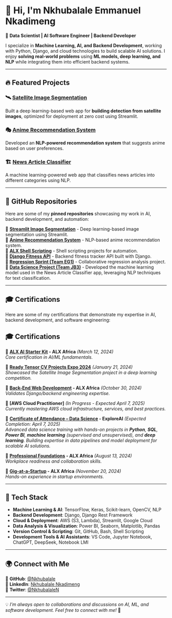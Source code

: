 # 👋 Hi, I'm Nkhubalale Emmanuel Nkadimeng  

🚀 **Data Scientist | AI Software Engineer | Backend Developer**  

I specialize in **Machine Learning, AI, and Backend Development**, working with Python, Django, and cloud technologies to build scalable AI solutions. I enjoy **solving real-world problems** using **ML models, deep learning, and NLP** while integrating them into efficient backend systems.  

---

## 🔥 Featured Projects  

### 🛰️ **[Satellite Image Segmentation](https://nkhubalale-streamlit-image-segmentation-base-app-4x6icf.streamlit.app/)**
Built a deep learning-based web app for **building detection from satellite images**, optimized for deployment at zero cost using Streamlit.  

### 🎭 **[Anime Recommendation System](https://nkhubalale-streamlit-image-segmentation-base-app-4x6icf.streamlit.app/)**
Developed an **NLP-powered recommendation system** that suggests anime based on user preferences.  

### 🏗️ **[News Article Classifier](https://nkhubalale-streamlit-base-app-oroz4n.streamlit.app/)**
A machine learning-powered web app that classifies news articles into different categories using NLP.  

---

## 📌 GitHub Repositories  

Here are some of my **pinned repositories** showcasing my work in AI, backend development, and automation:  

🔹 **[Streamlit Image Segmentation](https://github.com/NKHUBALALE/streamlit_image_segmentation)** - Deep learning-based image segmentation using Streamlit.  
🔹 **[Anime Recommendation System](https://github.com/NKHUBALALE/Recommendation_system)** - NLP-based anime recommendation system.  
🔹 **[ALX Shell Scripting](https://github.com/NKHUBALALE/alx_be_shell)** - Shell scripting projects for automation.  
🔹 **[Django Fitness API](https://github.com/NKHUBALALE/fitness_tracker_api)** - Backend fitness tracker API built with Django.  
🔹 **[Regression Sprint (Team EG1)](https://github.com/justin9503/RegressionSprint_2401FTDSTeam_EG1)** - Collaborative regression analysis project.  
🔹 **[Data Science Project (Team JB3)](https://github.com/SIPHOSETHU2303/Team--JB3)** -  Developed the machine learning model used in the News Article Classifier app, leveraging NLP techniques for text classification.

---

## 🎓 Certifications  

Here are some of my certifications that demonstrate my expertise in AI, backend development, and software engineering:  

## 🎓 Certifications  

🔹 **[ALX AI Starter Kit](https://savanna.alxafrica.com/rails/active_storage/blobs/redirect/eyJfcmFpbHMiOnsibWVzc2FnZSI6IkJBaHBBMEhhSXc9PSIsImV4cCI6bnVsbCwicHVyIjoiYmxvYl9pZCJ9fQ==--3e40db90c7681428ea2be4edad2c4e75a7833b45/113-alx-ai-starter-kit-certificate-nkhubalale-emmanuel-nkadimeng.png) - ALX Africa** *(March 12, 2024)*  
*Core certification in AI/ML fundamentals.*  

🔹 **[Ready Tensor CV Projects Expo 2024](https://drive.google.com/file/d/1eqLcvJstRs7-yuxUhtnzrFvI_m8Jy4d_/view)** *(January 21, 2024)*  
*Showcased the Satellite Image Segmentation project in a deep learning competition.* 

🔹 **[Back-End Web Development](https://savanna.alxafrica.com/rails/active_storage/blobs/redirect/eyJfcmFpbHMiOnsibWVzc2FnZSI6IkJBaHBBNlBqSUE9PSIsImV4cCI6bnVsbCwicHVyIjoiYmxvYl9pZCJ9fQ==--01ffbdc6a7ff663678179af4aed3cb69098cf0f1/70-back-end-web-development-certificate-nkhubalale-emmanuel-nkadimeng.png) - ALX Africa** *(October 30, 2024)*  
*Validates Django/backend engineering expertise.*  

🔹 **[AWS Cloud Practitioner]** *(In Progress - Expected April 7, 2025)*  
*Currently mastering AWS cloud infrastructure, services, and best practices.*  

 🔹 **[Certificate of Attendance – Data Science](https://drive.google.com/file/d/1CcNEiK0H_1ckruw71MrqZ6pKentXPlOD/view?usp=sharing) - ExploreAI** *(Expected Completion: April 7, 2025)*  
*Advanced data science training with hands-on projects in **Python**, **SQL**, **Power BI**, **machine learning** (supervised and unsupervised), and **deep learning**. Building expertise in data pipelines and model deployment for scalable AI solutions.* 

🔹 **[Professional Foundations](https://alx-intranet-active-storage-production.s3.amazonaws.com/i63yrg83jwn4unsop4qhocgvoxgk?response-content-disposition=inline%3B%20filename%3D%2252-professional-foundations-certificate-nkhubalale-emmanuel-nkadimeng.png%22%3B%20filename%2A%3DUTF-8%27%2752-professional-foundations-certificate-nkhubalale-emmanuel-nkadimeng.png&response-content-type=image%2Fpng&X-Amz-Algorithm=AWS4-HMAC-SHA256&X-Amz-Credential=AKIARDDGGGOUSBVO6H7D%2F20250318%2Fus-east-1%2Fs3%2Faws4_request&X-Amz-Date=20250318T115802Z&X-Amz-Expires=300&X-Amz-SignedHeaders=host&X-Amz-Signature=22b21a88b5ebff88bb0f5669d127f04c0d38cc765a4135bf33b9d5f6f42ec87f) - ALX Africa** *(August 13, 2024)*  
*Workplace readiness and collaboration skills.*  

🔹 **[Gig-at-a-Startup](https://savanna.alxafrica.com/rails/active_storage/blobs/redirect/eyJfcmFpbHMiOnsibWVzc2FnZSI6IkJBaHBBeVB2SGc9PSIsImV4cCI6bnVsbCwicHVyIjoiYmxvYl9pZCJ9fQ==--387a15c21f1576f8cf6f9e0162869295aafae72d/110-gig-at-a-startup-certificate-nkhubalale-emmanuel-nkadimeng.png) - ALX Africa** *(November 20, 2024)*  
*Hands-on experience in startup environments.*  

 


---

## 🔧 Tech Stack  

- **Machine Learning & AI**: TensorFlow, Keras, Scikit-learn, OpenCV, NLP  
- **Backend Development**: Django, Django Rest Framework  
- **Cloud & Deployment**: AWS (S3, Lambda), Streamlit, Google Cloud  
- **Data Analysis & Visualization**: Power BI, Seaborn, Matplotlib, Pandas  
- **Version Control & Scripting**: Git, GitHub, Bash, Shell Scripting  
- **Development Tools & AI Assistants**: VS Code, Jupyter Notebook, ChatGPT, DeepSeek, Notebook LMI  

---

## 🌍 Connect with Me  

📌 **GitHub**: [@Nkhubalale](https://github.com/Nkhubalale)  
📌 **LinkedIn**: [Nkhubalale Nkadimeng](https://www.linkedin.com/in/nkhubalale-emmanuel-nkadimeng/)  
📌 **Twitter**: [@NkhubalaleN](https://x.com/NkhubalaleN)  

---

💡 *I’m always open to collaborations and discussions on AI, ML, and software development. Feel free to connect with me!* 🚀
